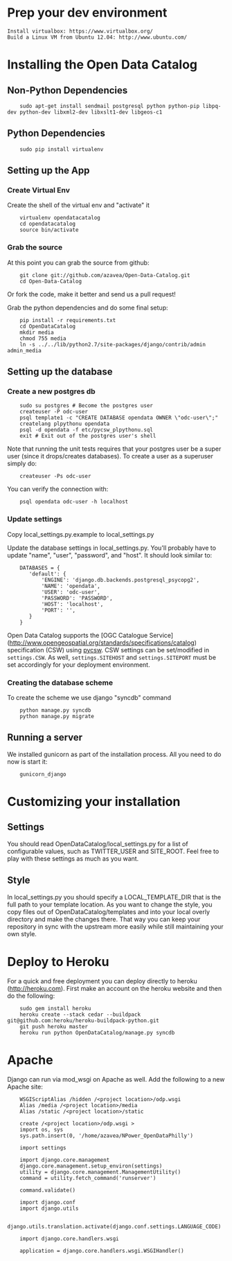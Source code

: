 # Prep your dev environment

    Install virtualbox: https://www.virtualbox.org/
    Build a Linux VM from Ubuntu 12.04: http://www.ubuntu.com/

# Installing the Open Data Catalog
## Non-Python Dependencies

        sudo apt-get install sendmail postgresql python python-pip libpq-dev python-dev libxml2-dev libxslt1-dev libgeos-c1

## Python Dependencies

        sudo pip install virtualenv

## Setting up the App
### Create Virtual Env
Create the shell of the virtual env and "activate" it

        virtualenv opendatacatalog
        cd opendatacatalog
        source bin/activate

### Grab the source
At this point you can grab the source from github:

        git clone git://github.com/azavea/Open-Data-Catalog.git
        cd Open-Data-Catalog

Or fork the code, make it better and send us a pull request!

Grab the python dependencies and do some final setup:

        pip install -r requirements.txt
        cd OpenDataCatalog
        mkdir media
        chmod 755 media
        ln -s ../../lib/python2.7/site-packages/django/contrib/admin admin_media


## Setting up the database
### Create a new postgres db

        sudo su postgres # Become the postgres user
        createuser -P odc-user
        psql template1 -c "CREATE DATABASE opendata OWNER \"odc-user\";"
        createlang plpythonu opendata
        psql -d opendata -f etc/pycsw_plpythonu.sql
        exit # Exit out of the postgres user's shell

Note that running the unit tests requires that your postgres user be a super user (since it drops/creates databases). To create a user as a superuser simply do:

        createuser -Ps odc-user

You can verify the connection with:

        psql opendata odc-user -h localhost

### Update settings

Copy local_settings.py.example to local_settings.py

Update the database settings in local_settings.py. You'll probably have to update "name", "user", "password", and "host". It should look similar to:

        DATABASES = {
           'default': {
               'ENGINE': 'django.db.backends.postgresql_psycopg2',
               'NAME': 'opendata',
               'USER': 'odc-user',
               'PASSWORD': 'PASSWORD',
               'HOST': 'localhost',
               'PORT': '',
           }
        }

Open Data Catalog supports the [OGC Catalogue Service] (http://www.opengeospatial.org/standards/specifications/catalog) specification (CSW) using [pycsw](http://pycsw.org).  CSW settings can be set/modified in `settings.CSW`.  As well, `settings.SITEHOST` and `settings.SITEPORT` must be set accordingly for your deployment environment.

### Creating the database scheme

To create the scheme we use django "syncdb" command

        python manage.py syncdb
        python manage.py migrate

## Running a server
We installed gunicorn as part of the installation process. All you need to do now is start it:

        gunicorn_django


# Customizing your installation

## Settings

You should read OpenDataCatalog/local_settings.py for a list of configurable
values, such as TWITTER_USER and SITE_ROOT.  Feel free to play with these
settings as much as you want.

## Style

In local_settings.py you should specify a LOCAL_TEMPLATE_DIR that is the full
path to your template location.  As you want to change the style, you copy
files out of OpenDataCatalog/templates and into your local overly directory
and make the changes there.  That way you can keep your repository in sync
with the upstream more easily while still maintaining your own style.

# Deploy to Heroku

For a quick and free deployment you can deploy directly to heroku (http://heroku.com). First make an account on the heroku website and then do the following:

        sudo gem install heroku       
        heroku create --stack cedar --buildpack git@github.com:heroku/heroku-buildpack-python.git
        git push heroku master       
        heroku run python OpenDataCatalog/manage.py syncdb


# Apache

Django can run via mod_wsgi on Apache as well. Add the following to a new Apache site:

        WSGIScriptAlias /hidden /<project location>/odp.wsgi
        Alias /media /<project location>/media
        Alias /static /<project location>/static

        create /<project location>/odp.wsgi >
        import os, sys
        sys.path.insert(0, '/home/azavea/NPower_OpenDataPhilly')

        import settings

        import django.core.management
        django.core.management.setup_environ(settings)
        utility = django.core.management.ManagementUtility()
        command = utility.fetch_command('runserver')

        command.validate()

        import django.conf
        import django.utils

        django.utils.translation.activate(django.conf.settings.LANGUAGE_CODE)

        import django.core.handlers.wsgi

        application = django.core.handlers.wsgi.WSGIHandler()
